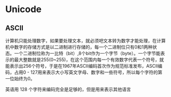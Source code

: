 # Unicode

## ASCII

计算机只能处理数字，如果要处理文本，就必须吧文本转为数字才能处理，在计算机中数字的存储方式是以二进制进行存储的，每一个二进制位只有0和1两种状态。一个二进制位称为一比特（bit）,8个bit作为一个字节（byte）。一个字节能表示的最大整数就是255(0~255)，在这个范围内每一个有效数字代表一个符号，就能表示出256个符号，于是在1967年ASCII编码首次作为规范标准发布，ASCII编码，占用0 - 127用来表示大小写英文字母、数字和一些符号，所以每个字符的第一位始终为0。

英语用 128 个字符来编码完全是足够的，但是用来表示其他语言
